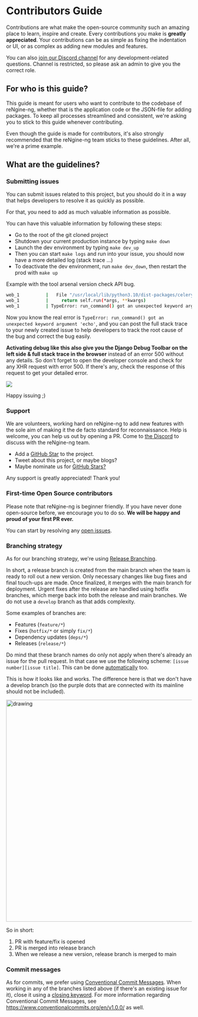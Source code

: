 # Contributors Guide

Contributions are what make the open-source community such an amazing place to learn, inspire and create. Every contributions you make is **greatly appreciated**. Your contributions can be as simple as fixing the indentation or UI, or as complex as adding new modules and features.

You can also [join our Discord channel](https://discord.gg/KE5QGTqJpS) for any development-related questions.
Channel is restricted, so please ask an admin to give you the correct role.

## For who is this guide?

This guide is meant for users who want to contribute to the codebase of reNgine-ng, whether that is the application code or the JSON-file for adding packages. To keep all processes streamlined and consistent, we're asking you to stick to this guide whenever contributing.

Even though the guide is made for contributors, it's also strongly recommended that the reNgine-ng team sticks to these guidelines. After all, we're a prime example.

## What are the guidelines?

### Submitting issues

You can submit issues related to this project, but you should do it in a way that helps developers to resolve it as quickly as possible.

For that, you need to add as much valuable information as possible.

You can have this valuable information by following these steps:

* Go to the root of the git cloned project
* Shutdown your current production instance by typing `make down`
* Launch the dev environment by typing `make dev_up`
* Then you can start `make logs` and run into your issue, you should now have a more detailed log (stack trace ...)
* To deactivate the dev environment, run `make dev_down`, then restart the prod with `make up`

Example with the tool arsenal version check API bug.

```bash
web_1          |   File "/usr/local/lib/python3.10/dist-packages/celery/app/task.py", line 411, in __call__
web_1          |     return self.run(*args, **kwargs)
web_1          | TypeError: run_command() got an unexpected keyword argument 'echo'
```

Now you know the real error is `TypeError: run_command() got an unexpected keyword argument 'echo'`, and you can post the full stack trace to your newly created issue to help developers to track the root cause of the bug and correct the bug easily.

**Activating debug like this also give you the Django Debug Toolbar on the left side & full stack trace in the browser** instead of an error 500 without any details.
So don't forget to open the developer console and check for any XHR request with error 500.
If there's any, check the response of this request to get your detailed error.

<img src="https://user-images.githubusercontent.com/1230954/276260955-ed1e1168-7c8f-43a3-b54d-b6285d52b771.png">

Happy issuing ;)

### Support

We are volunteers, working hard on reNgine-ng to add new features with the sole aim of making it the de facto standard for reconnaissance. Help is welcome, you can help us out by opening a PR.
Come to [the Discord](https://discord.gg/KE5QGTqJpS) to discuss with the reNgine-ng team.

* Add a [GitHub Star](https://github.com/Security-Tools-Alliance/rengine-ng) to the project.
* Tweet about this project, or maybe blogs?
* Maybe nominate us for [GitHub Stars?](https://stars.github.com/nominate/)

Any support is greatly appreciated! Thank you!

### First-time Open Source contributors

Please note that reNgine-ng is beginner friendly. If you have never done open-source before, we encourage you to do so. **We will be happy and proud of your first PR ever.**

You can start by resolving any [open issues](https://github.com/Security-Tools-Alliance/rengine-ng/issues).

### Branching strategy

As for our branching strategy, we're using [Release Branching](https://www.split.io/blog/the-basics-of-release-branching/).

In short, a release branch is created from the main branch when the team is ready to roll out a new version. Only necessary changes like bug fixes and final touch-ups are made. Once finalized, it merges with the main branch for deployment. Urgent fixes after the release are handled using hotfix branches, which merge back into both the release and main branches. We do not use a `develop` branch as that adds complexity.

Some examples of branches are:

* Features (`feature/*`)
* Fixes (`hotfix/*` or simply `fix/*`)
* Dependency updates (`deps/*`)
* Releases (`release/*`)

Do mind that these branch names do only not apply when there's already an issue for the pull request. In that case we use the following scheme: `[issue number][issue title]`. This can be done [automatically](https://docs.github.com/en/issues/tracking-your-work-with-issues/creating-a-branch-for-an-issue) too.

This is how it looks like and works. The difference here is that we don't have a develop branch (so the purple dots that are connected with its mainline should not be included).

<img src="https://wac-cdn.atlassian.com/dam/jcr:cc0b526e-adb7-4d45-874e-9bcea9898b4a/04%20Hotfix%20branches.svg?cdnVersion=1871" alt="drawing" width="600"/>

So in short:

1. PR with feature/fix is opened
1. PR is merged into release branch
1. When we release a new version, release branch is merged to main

### Commit messages

As for commits, we prefer using [Conventional Commit Messages](https://gist.github.com/qoomon/5dfcdf8eec66a051ecd85625518cfd13). When working in any of the branches listed above (if there's an existing issue for it), close it using a [closing keyword](https://docs.github.com/en/issues/tracking-your-work-with-issues/linking-a-pull-request-to-an-issue#linking-a-pull-request-to-an-issue-using-a-keyword). For more information regarding Conventional Commit Messages, see <https://www.conventionalcommits.org/en/v1.0.0/> as well.
